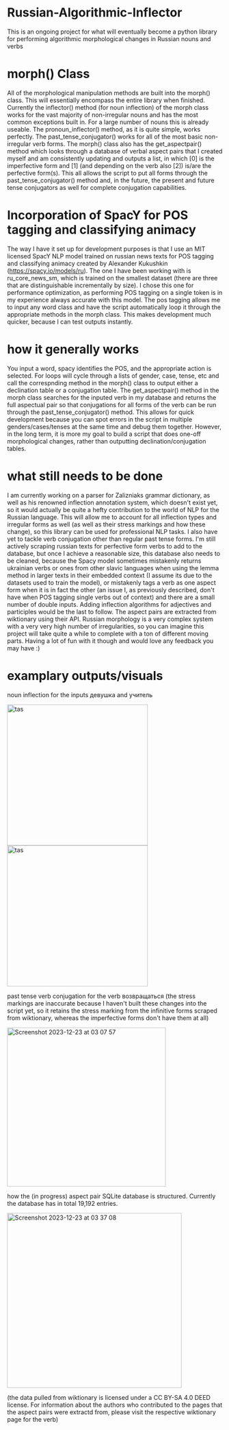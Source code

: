 # Russian-Algorithmic-Inflector
This is an ongoing project for what will eventually become a python library for performing algorithmic morphological changes in Russian nouns and verbs

# morph() Class

All of the morphological manipulation methods are built into the morph() class. This will essentially encompass the entire library when finished. Currently the inflector() method (for noun inflection) of the morph class works for the vast majority of non-irregular nouns and has the most common exceptions built in. For a large number of nouns this is already useable. The pronoun_inflector() method, as it is quite simple, works perfectly. The past_tense_conjugator() works for all of the most basic non-irregular verb forms. The morph() class also has the get_aspectpair() method which looks through a database of verbal aspect pairs that I created myself and am consistently updating and outputs a list, in which [0] is the imperfective form and [1] (and depending on the verb also [2]) is/are the perfective form(s). This all allows the script to put all forms through the past_tense_conjugator() method and, in the future, the present and future tense conjugators as well for complete conjugation capabilities. 

# Incorporation of SpacY for POS tagging and classifying animacy

The way I have it set up for development purposes is that I use an MIT licensed SpacY NLP model trained on russian news texts for POS tagging and classifying animacy created by Alexander Kukushkin (https://spacy.io/models/ru). The one I have been working with is ru_core_news_sm, which is trained on the smallest dataset (there are three that are distinguishable incrementally by size). I chose this one for performance optimization, as performing POS tagging on a single token is in my experience always accurate with this model. The pos tagging allows me to input any word class and have the script automatically loop it through the appropriate methods in the morph class. This makes development much quicker, because I can test outputs instantly. 

# how it generally works

You input a word, spacy identifies the POS, and the appropriate action is selected. For loops will cycle through a lists of gender, case, tense, etc and call the correspnding method in the morph() class to output either a declination table or a conjugation table. The get_aspectpair() method in the morph class searches for the inputed verb in my database and returns the full aspectual pair so that conjugations for all forms of the verb can be run through the past_tense_conjugator() method. This allows for quick development because you can spot errors in the script in multiple genders/cases/tenses at the same time and debug them together. However, in the long term, it is more my goal to build a script that does one-off morphological changes, rather than outputting declination/conjugation tables. 

# what still needs to be done

I am currently working on a parser for Zalizniaks grammar dictionary, as well as his renowned inflection annotation system, which doesn't exist yet, so it would actually be quite a hefty contribution to the world of NLP for the Russian language. This will allow me to account for all inflection types and irregular forms as well (as well as their stress markings and how these change), so this library can be used for professional NLP tasks. I also have yet to tackle verb conjugation other than regular past tense forms. I'm still actively scraping russian texts for perfective form verbs to add to the database, but once I achieve a reasonable size, this database also needs to be cleaned, because the Spacy model sometimes mistakenly returns ukrainian verbs or ones from other slavic languages when using the lemma method in larger texts in their embedded context (I assume its due to the datasets used to train the model), or mistakenly tags a verb as one aspect form when it is in fact the other (an issue I, as previously described, don't have when POS tagging single verbs out of context) and there are a small number of double inputs. Adding inflection algorithms for adjectives and participles would be the last to follow. The aspect pairs are extracted from wiktionary using their API. Russian morphology is a very complex system with a very very high number of irregularities, so you can imagine this project will take quite a while to complete with a ton of different moving parts. Having a lot of fun with it though and would love any feedback you may have :)

# examplary outputs/visuals

noun inflection for the inputs девушка and учитель

<img width="329" alt="tas" src="https://github.com/ciaranmays/Russian-Algorithmic-Inflector/assets/154232302/47b0edc1-fc55-4974-8f42-71d04beba736">
<img width="329" alt="tas" src="https://github.com/ciaranmays/Russian-Algorithmic-Inflector/assets/154232302/43b7a696-c856-4948-93c8-af442d4c67ef">



past tense verb conjugation for the verb возвращаться (the stress markings are inaccurate because I haven't built these changes into the script yet, so it retains the stress marking from the infinitive forms scraped from wiktionary, whereas the imperfective forms don't have them at all)

<img width="371" alt="Screenshot 2023-12-23 at 03 07 57" src="https://github.com/ciaranmays/Russian-Algorithmic-Inflector/assets/154232302/755efcb2-e67e-44ee-83bd-1f89a22a495f">


how the (in progress) aspect pair SQLite database is structured. Currently the database has in total 19,192 entries. 

<img width="408" alt="Screenshot 2023-12-23 at 03 37 08" src="https://github.com/ciaranmays/Russian-Algorithmic-Inflector/assets/154232302/e6059208-46db-4364-8e49-f29700eb5094">

(the data pulled from wiktionary is licensed under a CC BY-SA 4.0 DEED license. For information about the authors who contributed to the pages that the aspect pairs were extractd from, please visit the respective wiktionary page for the verb)
